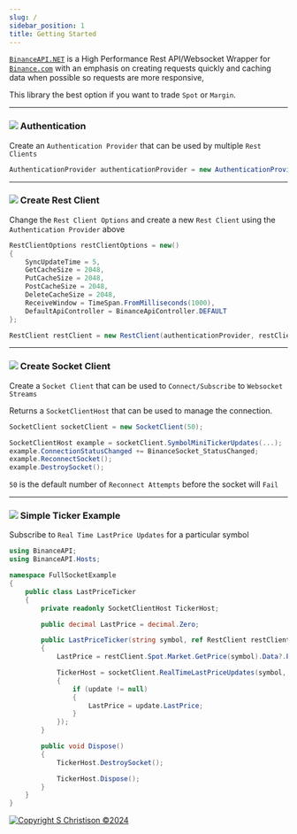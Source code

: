```yaml
---
slug: /
sidebar_position: 1
title: Getting Started
---
```


[`BinanceAPI.NET`](https://www.nuget.org/packages/BinanceAPI.NET) is a High Performance Rest API/Websocket Wrapper for [`Binance.com`](https://www.binance.com) with an emphasis on creating requests quickly and caching data when possible so requests are more responsive,

This library the best option if you want to trade `Spot` or `Margin`.

-----

### ![](https://i.imgur.com/6uMKm3t.png) Authentication

Create an `Authentication Provider` that can be used by multiple `Rest Clients`

```csharp
AuthenticationProvider authenticationProvider = new AuthenticationProvider(api_key, api_secret);
```

-----

### ![](https://i.imgur.com/6uMKm3t.png) Create Rest Client

Change the `Rest Client Options` and create a new `Rest Client` using the `Authentication Provider` above

```csharp
RestClientOptions restClientOptions = new()
{
    SyncUpdateTime = 5,
    GetCacheSize = 2048,
    PutCacheSize = 2048,
    PostCacheSize = 2048,
    DeleteCacheSize = 2048,
    ReceiveWindow = TimeSpan.FromMilliseconds(1000),
    DefaultApiController = BinanceApiController.DEFAULT
};

RestClient restClient = new RestClient(authenticationProvider, restClientOptions, CancellationToken.None);
```

-----

### ![](https://i.imgur.com/6uMKm3t.png) Create Socket Client

Create a `Socket Client` that can be used to `Connect/Subscribe` to `Websocket Streams`

Returns a `SocketClientHost` that can be used to manage the connection.

```cs
SocketClient socketClient = new SocketClient(50);

SocketClientHost example = socketClient.SymbolMiniTickerUpdates(...);
example.ConnectionStatusChanged += BinanceSocket_StatusChanged;
example.ReconnectSocket();
example.DestroySocket();
```

`50` is the default number of `Reconnect Attempts` before the socket will `Fail`

-----

### ![](https://i.imgur.com/6uMKm3t.png) Simple Ticker Example

Subscribe to `Real Time LastPrice Updates` for a particular symbol

```cs
using BinanceAPI;
using BinanceAPI.Hosts;

namespace FullSocketExample
{
    public class LastPriceTicker
    {
        private readonly SocketClientHost TickerHost;

        public decimal LastPrice = decimal.Zero;

        public LastPriceTicker(string symbol, ref RestClient restClient, ref SocketClient socketClient)
        {
            LastPrice = restClient.Spot.Market.GetPrice(symbol).Data?.Price ?? decimal.Zero;

            TickerHost = socketClient.RealTimeLastPriceUpdates(symbol, (update) =>
            {
                if (update != null)
                {
                    LastPrice = update.LastPrice;
                }
            });
        }

        public void Dispose()
        {
            TickerHost.DestroySocket();

            TickerHost.Dispose();
        }
    }
}
```

[![Copyright S Christison ©2024](https://i.imgur.com/JfsfrPD.png)](https://www.nuget.org/profiles/Samuel)
